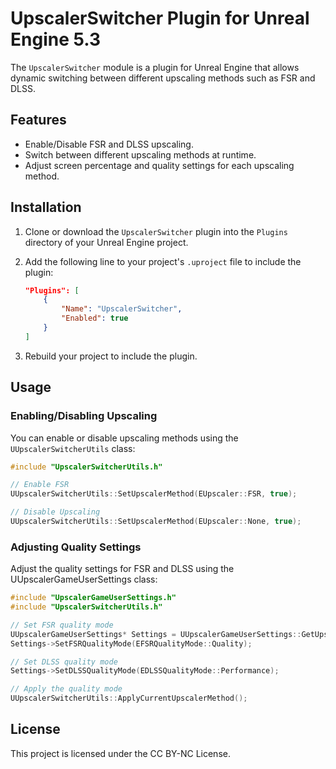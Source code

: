 # UpscalerSwitcher Plugin for Unreal Engine 5.3

The `UpscalerSwitcher` module is a plugin for Unreal Engine that allows dynamic switching between different upscaling methods such as FSR and DLSS.

## Features

- Enable/Disable FSR and DLSS upscaling.
- Switch between different upscaling methods at runtime.
- Adjust screen percentage and quality settings for each upscaling method.

## Installation

1. Clone or download the `UpscalerSwitcher` plugin into the `Plugins` directory of your Unreal Engine project.
2. Add the following line to your project's `.uproject` file to include the plugin:

    ```json
    "Plugins": [
        {
            "Name": "UpscalerSwitcher",
            "Enabled": true
        }
    ]
    ```

3. Rebuild your project to include the plugin.

## Usage

### Enabling/Disabling Upscaling

You can enable or disable upscaling methods using the `UUpscalerSwitcherUtils` class:

```cpp
#include "UpscalerSwitcherUtils.h"

// Enable FSR
UUpscalerSwitcherUtils::SetUpscalerMethod(EUpscaler::FSR, true);

// Disable Upscaling
UUpscalerSwitcherUtils::SetUpscalerMethod(EUpscaler::None, true);
```
### Adjusting Quality Settings

Adjust the quality settings for FSR and DLSS using the UUpscalerGameUserSettings class:
```cpp
#include "UpscalerGameUserSettings.h"
#include "UpscalerSwitcherUtils.h"

// Set FSR quality mode
UUpscalerGameUserSettings* Settings = UUpscalerGameUserSettings::GetUpscalerGameUserSettings();
Settings->SetFSRQualityMode(EFSRQualityMode::Quality);

// Set DLSS quality mode
Settings->SetDLSSQualityMode(EDLSSQualityMode::Performance);

// Apply the quality mode
UUpscalerSwitcherUtils::ApplyCurrentUpscalerMethod();
```

## License
This project is licensed under the CC BY-NC License.
